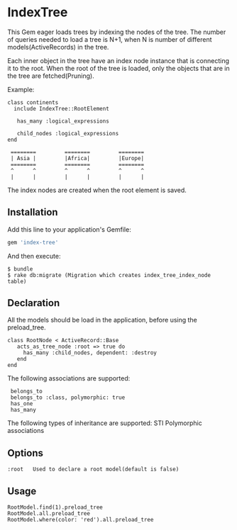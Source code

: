 # IndexTree

This Gem eager loads trees by indexing the nodes of the tree. The number of queries needed to load a tree is N+1, 
when N is number of different models(ActiveRecords) in the tree.

Each inner object in the tree have an index node instance that is connecting it to the root.
When the root of the tree is loaded, only the objects that are in the tree are fetched(Pruning).

Example:

    class continents
      include IndexTree::RootElement

       has_many :logical_expressions

       child_nodes :logical_expressions
    end

     ========         ========         ========
     | Asia |         |Africa|         |Europe|
     ========         ========         ========
     ^      ^         ^      ^         ^      ^
     |      |         |      |         |      |

                       
                       

The index nodes are created when the root element is saved.

## Installation

Add this line to your application's Gemfile:

```ruby
gem 'index-tree'
```

And then execute:

    $ bundle
    $ rake db:migrate (Migration which creates index_tree_index_node table)

## Declaration

All the models should be load in the application, before using the preload_tree.

    class RootNode < ActiveRecord::Base
       acts_as_tree_node :root => true do
         has_many :child_nodes, dependent: :destroy
       end
    end
    
The following associations are supported:
 
     belongs_to
     belongs_to :class, polymorphic: true
     has_one
     has_many

The following types of inheritance are supported:
    STI
    Polymorphic associations
    
## Options

    :root   Used to declare a root model(default is false)
        
## Usage

    RootModel.find(1).preload_tree
    RootModel.all.preload_tree
    RootModel.where(color: 'red').all.preload_tree
